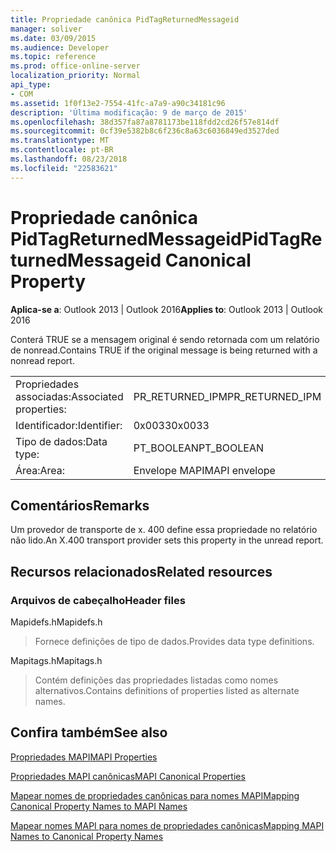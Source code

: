 ```yaml
---
title: Propriedade canônica PidTagReturnedMessageid
manager: soliver
ms.date: 03/09/2015
ms.audience: Developer
ms.topic: reference
ms.prod: office-online-server
localization_priority: Normal
api_type:
- COM
ms.assetid: 1f0f13e2-7554-41fc-a7a9-a90c34181c96
description: 'Última modificação: 9 de março de 2015'
ms.openlocfilehash: 38d357fa87a8781173be118fdd2cd26f57e814df
ms.sourcegitcommit: 0cf39e5382b8c6f236c8a63c6036849ed3527ded
ms.translationtype: MT
ms.contentlocale: pt-BR
ms.lasthandoff: 08/23/2018
ms.locfileid: "22583621"
---
```

# <a name="pidtagreturnedmessageid-canonical-property"></a><span data-ttu-id="4f7f4-103">Propriedade canônica PidTagReturnedMessageid</span><span class="sxs-lookup"><span data-stu-id="4f7f4-103">PidTagReturnedMessageid Canonical Property</span></span>

  
  
<span data-ttu-id="4f7f4-104">**Aplica-se a**: Outlook 2013 | Outlook 2016</span><span class="sxs-lookup"><span data-stu-id="4f7f4-104">**Applies to**: Outlook 2013 | Outlook 2016</span></span> 
  
<span data-ttu-id="4f7f4-105">Conterá TRUE se a mensagem original é sendo retornada com um relatório de nonread.</span><span class="sxs-lookup"><span data-stu-id="4f7f4-105">Contains TRUE if the original message is being returned with a nonread report.</span></span>
  
|||
|:-----|:-----|
|<span data-ttu-id="4f7f4-106">Propriedades associadas:</span><span class="sxs-lookup"><span data-stu-id="4f7f4-106">Associated properties:</span></span>  <br/> |<span data-ttu-id="4f7f4-107">PR_RETURNED_IPM</span><span class="sxs-lookup"><span data-stu-id="4f7f4-107">PR_RETURNED_IPM</span></span>  <br/> |
|<span data-ttu-id="4f7f4-108">Identificador:</span><span class="sxs-lookup"><span data-stu-id="4f7f4-108">Identifier:</span></span>  <br/> |<span data-ttu-id="4f7f4-109">0x0033</span><span class="sxs-lookup"><span data-stu-id="4f7f4-109">0x0033</span></span>  <br/> |
|<span data-ttu-id="4f7f4-110">Tipo de dados:</span><span class="sxs-lookup"><span data-stu-id="4f7f4-110">Data type:</span></span>  <br/> |<span data-ttu-id="4f7f4-111">PT_BOOLEAN</span><span class="sxs-lookup"><span data-stu-id="4f7f4-111">PT_BOOLEAN</span></span>  <br/> |
|<span data-ttu-id="4f7f4-112">Área:</span><span class="sxs-lookup"><span data-stu-id="4f7f4-112">Area:</span></span>  <br/> |<span data-ttu-id="4f7f4-113">Envelope MAPI</span><span class="sxs-lookup"><span data-stu-id="4f7f4-113">MAPI envelope</span></span>  <br/> |
   
## <a name="remarks"></a><span data-ttu-id="4f7f4-114">Comentários</span><span class="sxs-lookup"><span data-stu-id="4f7f4-114">Remarks</span></span>

<span data-ttu-id="4f7f4-115">Um provedor de transporte de x. 400 define essa propriedade no relatório não lido.</span><span class="sxs-lookup"><span data-stu-id="4f7f4-115">An X.400 transport provider sets this property in the unread report.</span></span>
  
## <a name="related-resources"></a><span data-ttu-id="4f7f4-116">Recursos relacionados</span><span class="sxs-lookup"><span data-stu-id="4f7f4-116">Related resources</span></span>

### <a name="header-files"></a><span data-ttu-id="4f7f4-117">Arquivos de cabeçalho</span><span class="sxs-lookup"><span data-stu-id="4f7f4-117">Header files</span></span>

<span data-ttu-id="4f7f4-118">Mapidefs.h</span><span class="sxs-lookup"><span data-stu-id="4f7f4-118">Mapidefs.h</span></span>
  
> <span data-ttu-id="4f7f4-119">Fornece definições de tipo de dados.</span><span class="sxs-lookup"><span data-stu-id="4f7f4-119">Provides data type definitions.</span></span>
    
<span data-ttu-id="4f7f4-120">Mapitags.h</span><span class="sxs-lookup"><span data-stu-id="4f7f4-120">Mapitags.h</span></span>
  
> <span data-ttu-id="4f7f4-121">Contém definições das propriedades listadas como nomes alternativos.</span><span class="sxs-lookup"><span data-stu-id="4f7f4-121">Contains definitions of properties listed as alternate names.</span></span>
    
## <a name="see-also"></a><span data-ttu-id="4f7f4-122">Confira também</span><span class="sxs-lookup"><span data-stu-id="4f7f4-122">See also</span></span>



[<span data-ttu-id="4f7f4-123">Propriedades MAPI</span><span class="sxs-lookup"><span data-stu-id="4f7f4-123">MAPI Properties</span></span>](mapi-properties.md)
  
[<span data-ttu-id="4f7f4-124">Propriedades MAPI canônicas</span><span class="sxs-lookup"><span data-stu-id="4f7f4-124">MAPI Canonical Properties</span></span>](mapi-canonical-properties.md)
  
[<span data-ttu-id="4f7f4-125">Mapear nomes de propriedades canônicas para nomes MAPI</span><span class="sxs-lookup"><span data-stu-id="4f7f4-125">Mapping Canonical Property Names to MAPI Names</span></span>](mapping-canonical-property-names-to-mapi-names.md)
  
[<span data-ttu-id="4f7f4-126">Mapear nomes MAPI para nomes de propriedades canônicas</span><span class="sxs-lookup"><span data-stu-id="4f7f4-126">Mapping MAPI Names to Canonical Property Names</span></span>](mapping-mapi-names-to-canonical-property-names.md)

